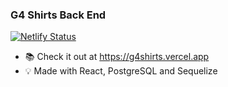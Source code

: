 ### G4 Shirts Back End

[![Netlify Status](https://api.netlify.com/api/v1/badges/e7236167-6a80-4a2f-8ed7-64b1d6bef688/deploy-status)](https://app.netlify.com/sites/g4shirts/deploys)

- 📚 Check it out at https://g4shirts.vercel.app
- 💡 Made with React, PostgreSQL and Sequelize
